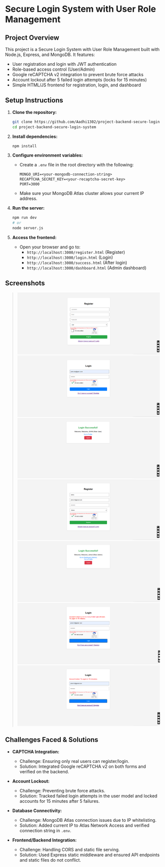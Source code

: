 # Secure Login System with User Role Management

## Project Overview
This project is a Secure Login System with User Role Management built with Node.js, Express, and MongoDB. It features:
- User registration and login with JWT authentication
- Role-based access control (User/Admin)
- Google reCAPTCHA v2 integration to prevent brute force attacks
- Account lockout after 5 failed login attempts (locks for 15 minutes)
- Simple HTML/JS frontend for registration, login, and dashboard

## Setup Instructions

1. **Clone the repository:**
   ```sh
   git clone https://github.com/Aadhi1302/project-backend-secure-login-system.git
   cd project-backend-secure-login-system
   ```

2. **Install dependencies:**
   ```sh
   npm install
   ```

3. **Configure environment variables:**
   - Create a `.env` file in the root directory with the following:
     ```env
     MONGO_URI=<your-mongodb-connection-string>
     RECAPTCHA_SECRET_KEY=<your-recaptcha-secret-key>
     PORT=3000
     ```
   - Make sure your MongoDB Atlas cluster allows your current IP address.

4. **Run the server:**
   ```sh
   npm run dev
   # or
   node server.js
   ```

5. **Access the frontend:**
   - Open your browser and go to:
     - `http://localhost:3000/register.html` (Register)
     - `http://localhost:3000/login.html` (Login)
     - `http://localhost:3000/success.html` (After login)
     - `http://localhost:3000/dashboard.html` (Admin dashboard)

## Screenshots

> ![alt text](image.png)
> ![alt text](image-1.png)
> ![alt text](image-2.png)
> ![alt text](image-3.png)
> ![alt text](image-4.png)
> ![alt text](image-5.png)
> ![alt text](image-6.png)

## Challenges Faced & Solutions

- **CAPTCHA Integration:**
  - Challenge: Ensuring only real users can register/login.
  - Solution: Integrated Google reCAPTCHA v2 on both forms and verified on the backend.

- **Account Lockout:**
  - Challenge: Preventing brute force attacks.
  - Solution: Tracked failed login attempts in the user model and locked accounts for 15 minutes after 5 failures.

- **Database Connectivity:**
  - Challenge: MongoDB Atlas connection issues due to IP whitelisting.
  - Solution: Added current IP to Atlas Network Access and verified connection string in `.env`.

- **Frontend/Backend Integration:**
  - Challenge: Handling CORS and static file serving.
  - Solution: Used Express static middleware and ensured API endpoints and static files do not conflict.


